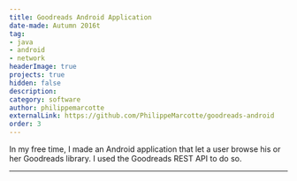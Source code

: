 ```yaml
---
title: Goodreads Android Application
date-made: Autumn 2016t
tag:
- java
- android
- network
headerImage: true
projects: true
hidden: false
description:
category: software
author: philippemarcotte
externalLink: https://github.com/PhilippeMarcotte/goodreads-android
order: 3
---
```


In my free time, I made an Android application that let a user browse his or her Goodreads library. I used the Goodreads REST API to do so.

---